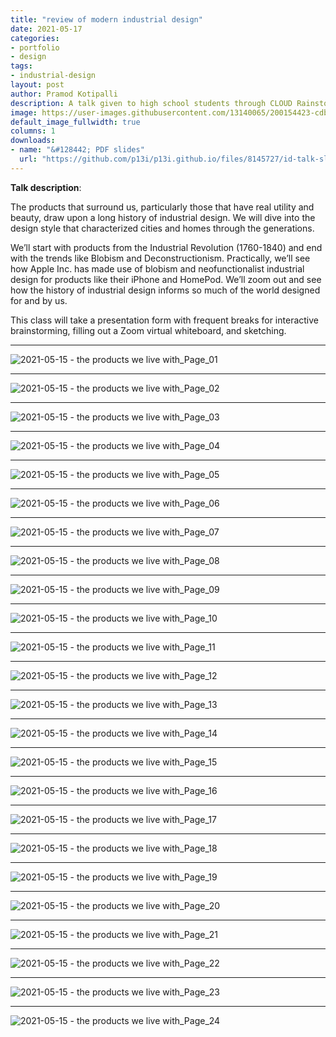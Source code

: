 ```yaml
---
title: "review of modern industrial design"
date: 2021-05-17
categories:
- portfolio
- design
tags:
- industrial-design
layout: post
author: Pramod Kotipalli
description: A talk given to high school students through CLOUD Rainstorm (a Splash program run by Learning Unlimited)
image: https://user-images.githubusercontent.com/13140065/200154423-cdb850ba-af45-4c84-ab76-e41f375da2cb.png
default_image_fullwidth: true
columns: 1
downloads:
- name: "&#128442; PDF slides"
  url: "https://github.com/p13i/p13i.github.io/files/8145727/id-talk-slides.pdf"
---
```


**Talk description**:

The products that surround us, particularly those that have
real utility and beauty, draw upon a long history of
industrial design. We will dive into the design style that
characterized cities and homes through the generations. 

We’ll start with products from the Industrial Revolution
(1760-1840) and end with the trends like Blobism and
Deconstructionism. Practically, we’ll see how Apple Inc. has
made use of blobism and neofunctionalist industrial design
for products like their iPhone and HomePod. We’ll zoom out
and see how the history of industrial design informs so much
of the world designed for and by us.

This class will take a presentation form with frequent
breaks for interactive brainstorming, filling out a Zoom
virtual whiteboard, and sketching.

---

![2021-05-15 - the products we live with_Page_01](https://user-images.githubusercontent.com/13140065/188334356-e52d7a85-d480-493f-9c10-ea3cb9e1c32f.png)

---

![2021-05-15 - the products we live with_Page_02](https://user-images.githubusercontent.com/13140065/188334355-58fb06d4-4e11-4100-ab41-8275660bd121.png)

---

![2021-05-15 - the products we live with_Page_03](https://user-images.githubusercontent.com/13140065/188334354-86f2e89c-2263-4a95-9b73-859e4490e8ce.png)

---

![2021-05-15 - the products we live with_Page_04](https://user-images.githubusercontent.com/13140065/188334353-a206793d-ac3c-41e2-a266-dbe4d7d6ddd8.png)

---

![2021-05-15 - the products we live with_Page_05](https://user-images.githubusercontent.com/13140065/188334352-2958b244-bab2-42c8-8731-fb0e2eb7a5cb.png)

---

![2021-05-15 - the products we live with_Page_06](https://user-images.githubusercontent.com/13140065/188334351-b80bb5ce-bf13-4ac4-ac43-b3483c1e796d.png)

---

![2021-05-15 - the products we live with_Page_07](https://user-images.githubusercontent.com/13140065/188334350-3c7f04c0-e15f-460e-9bfe-7218e8fcfd0d.png)

---

![2021-05-15 - the products we live with_Page_08](https://user-images.githubusercontent.com/13140065/188334349-03ac9a45-7338-405b-b933-ea0ff403f41a.png)

---

![2021-05-15 - the products we live with_Page_09](https://user-images.githubusercontent.com/13140065/188334346-89468063-6afd-4060-a46c-3e490efa13b5.png)

---

![2021-05-15 - the products we live with_Page_10](https://user-images.githubusercontent.com/13140065/188334345-dffe1f86-0d10-44ee-9458-4554ab63eeb3.png)

---

![2021-05-15 - the products we live with_Page_11](https://user-images.githubusercontent.com/13140065/188334343-09b7c75e-5265-42ab-a342-eaf0b3cedeb4.png)

---

![2021-05-15 - the products we live with_Page_12](https://user-images.githubusercontent.com/13140065/188334342-49633a01-8788-40ed-81fb-dce9ecc7b0bc.png)

---

![2021-05-15 - the products we live with_Page_13](https://user-images.githubusercontent.com/13140065/188334341-be5e3fe3-6869-4701-9989-13bd7551efbc.png)

---

![2021-05-15 - the products we live with_Page_14](https://user-images.githubusercontent.com/13140065/188334338-72218f55-2ee2-4542-ae78-dca0f8f10906.png)

---

![2021-05-15 - the products we live with_Page_15](https://user-images.githubusercontent.com/13140065/188334336-03729d45-03c1-482b-a33d-1fb784d0c97b.png)

---

![2021-05-15 - the products we live with_Page_16](https://user-images.githubusercontent.com/13140065/188334335-030b9469-29b7-4ee9-8852-cbc97bd98605.png)

---

![2021-05-15 - the products we live with_Page_17](https://user-images.githubusercontent.com/13140065/188334334-fa1a43f3-7022-4c73-81aa-206d50ad869e.png)

---

![2021-05-15 - the products we live with_Page_18](https://user-images.githubusercontent.com/13140065/188334333-484e9c9c-9a39-4c3b-8639-523dd67155e0.png)

---

![2021-05-15 - the products we live with_Page_19](https://user-images.githubusercontent.com/13140065/188334332-24c7b9f9-6130-47e9-ab07-099f2840e78a.png)

---

![2021-05-15 - the products we live with_Page_20](https://user-images.githubusercontent.com/13140065/188334331-4997e59d-a3d0-4ad2-a361-ed3fbc97abc0.png)

---

![2021-05-15 - the products we live with_Page_21](https://user-images.githubusercontent.com/13140065/188334327-c1f8a6dd-c9e3-4e29-a717-fb7328b652a2.png)

---

![2021-05-15 - the products we live with_Page_22](https://user-images.githubusercontent.com/13140065/188334326-727fae31-288d-46e8-811c-a9c122ca0f89.png)

---

![2021-05-15 - the products we live with_Page_23](https://user-images.githubusercontent.com/13140065/188334322-ce867b8b-3b64-40bb-bbdd-292e43f0a49c.png)

---

![2021-05-15 - the products we live with_Page_24](https://user-images.githubusercontent.com/13140065/188334321-c7b0cd2b-c577-4efc-9900-cac7c46e138c.png)
